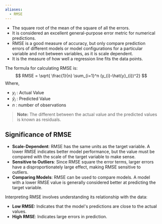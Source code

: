 ```yaml
---
aliases:
  - RMSE
---
```

- The square root of the mean of the square of all the errors.
- It is considered an excellent general-purpose error metric for numerical predictions.
- RMSE is a good measure of accuracy, but only compare prediction errors of different models or model configurations for a particular variable and not between variables, as it is scale dependent.
- It is the measure of how well a regression line fits the data points.

The formula for calculating RMSE is:
$$
RMSE = \sqrt{ \frac{1}{n} \sum_{i=1}^n (y_{i}-\hat{y}_{i})^2}
$$
Where, 
- $y_{i}$ : Actual Value
- $\hat{y}_{i}$ : Predicted Value
- $n$ : number of observations

> **Note:** The different between the actual value and the predicted values is known as residuals.

## Significance of RMSE
- **Scale-Dependent**: RMSE has the same units as the target variable. A lower RMSE indicates better model performance, but the value must be compared with the scale of the target variable to make sense.
- **Sensitive to Outliers**: Since RMSE square the error terms, larger errors have a disproportionately large effect, making RMSE sensitive to outliers.
- **Comparing Models**: RMSE can be used to compare models. A model with a lower RMSE value is generally considered better at predicting the target variable.

Interpreting RMSE involves understanding its relationship with the data: 
- **Low RMSE:** Indicates that the model's predictions are close to the actual values.
- **High RMSE**: Indicates large errors in prediction.